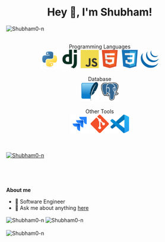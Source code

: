 <h1 align="center">Hey 👋, I'm Shubham!</h1>
<p align="left"> <img src="https://komarev.com/ghpvc/?username=Shubham0-n&label=Profile%20views&color=0e75b6&style=flat" alt="Shubham0-n" /> </p>

</br>
<div align="center">
  Programming Languages
  <br>
  <code><img height="50" alt="typescript" src="https://github.com/devicons/devicon/blob/master/icons/python/python-original.svg"></code>
  <code><img height="50" alt="typescript" src="https://github.com/devicons/devicon/blob/master/icons/django/django-plain.svg"></code>
  <code><img height="50" alt="graphql" src="https://github.com/devicons/devicon/blob/master/icons/javascript/javascript-original.svg"></code>
  <code><img height="50" alt="nodejs" src="https://github.com/devicons/devicon/blob/master/icons/html5/html5-original.svg"></code>
  <code><img height="50" alt="nodejs" src="https://github.com/devicons/devicon/blob/master/icons/css3/css3-original.svg"></code>
  <code><img height="50" alt="nodejs" src="https://github.com/devicons/devicon/blob/master/icons/jquery/jquery-original.svg"></code>
</div>

</br>
<div align="center">
  Database
  <br>
  <code><img height="50" alt="javascript" src="https://github.com/devicons/devicon/blob/master/icons/sqlite/sqlite-original.svg"></code>
  <code><img height="50" alt="typescript" src="https://github.com/devicons/devicon/blob/master/icons/postgresql/postgresql-original.svg"></code>
</div>

</br>
<div align="center">
  Other Tools
  <br>
  <code><img height="50" alt="javascript" src="https://github.com/devicons/devicon/blob/master/icons/jira/jira-original.svg"></code>
  <code><img height="50" alt="typescript" src="https://github.com/devicons/devicon/blob/master/icons/git/git-original.svg"></code>
  <code><img height="50" alt="nodejs" src="https://github.com/devicons/devicon/blob/master/icons/vscode/vscode-original.svg"></code>
</div>

</br>
</br>
<p align="left"> <a href="https://github.com/ryo-ma/github-profile-trophy"><img src="https://github-profile-trophy.vercel.app/?username=Shubham0-n" alt="Shubham0-n" /></a> </p>
<p align="left"> <a href="https://twitter.com/" target="blank"><img src="https://img.shields.io/twitter/follow/?logo=twitter&style=for-the-badge" alt="" /></a> </p>
<br />

**About me**

- 💼 Software Engineer
- 💬 Ask me about anything [here](https://github.com///issues)

<div>
  <a><img align="Center" src="https://github-readme-stats.vercel.app/api?username=Shubham0-n&show_icons=true&locale=en" alt="Shubham0-n" /></a>
  <a><img align="center" src="https://github-readme-stats.vercel.app/api/top-langs?username=Shubham0-n&show_icons=true&locale=en&layout=compact" alt="Shubham0-n" /></a>
</div>
<br>
<a><img align="center" src="https://github-readme-streak-stats.herokuapp.com/?user=Shubham0-n&" alt="Shubham0-n" /></a>


<!--
**Shubham0-n/Shubham0-n** is a ✨ _special_ ✨ repository because its `README.md` (this file) appears on your GitHub profile.

Here are some ideas to get you started:

- 🔭 I’m currently working on ...
- 🌱 I’m currently learning ...
- 👯 I’m looking to collaborate on ...
- 🤔 I’m looking for help with ...
- 💬 Ask me about ...
- 📫 How to reach me: ...
- 😄 Pronouns: ...
- ⚡ Fun fact: ...
-->
